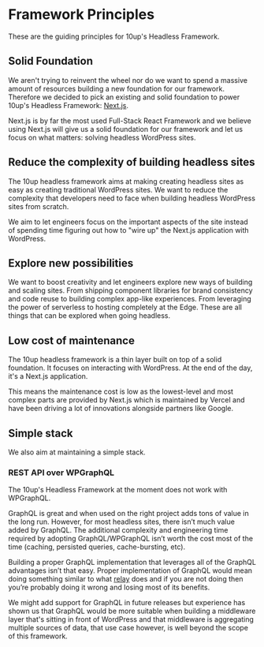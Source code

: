 # Framework Principles

These are the guiding principles for 10up's Headless Framework.

## Solid Foundation

We aren't trying to reinvent the wheel nor do we want to spend a massive amount of resources building a new foundation for our framework. Therefore we decided to pick an existing and solid foundation to power 10up's Headless Framework: [Next.js](https://nextjs.org/).

Next.js is by far the most used Full-Stack React Framework and we believe using Next.js will give us a solid foundation for our framework and let us focus on what matters: solving headless WordPress sites.

## Reduce the complexity of building headless sites

The 10up headless framework aims at making creating headless sites as easy as creating traditional WordPress sites. We want to reduce the complexity that developers need to face when building headless WordPress sites from scratch.

We aim to let engineers focus on the important aspects of the site instead of spending time figuring out how to "wire up" the Next.js application with WordPress.

## Explore new possibilities

We want to boost creativity and let engineers explore new ways of building and scaling sites. From shipping component libraries for brand consistency and code reuse to building complex app-like experiences. From leveraging the power of serverless to hosting completely at the Edge. These are all things that can be explored when going headless.

## Low cost of maintenance

The 10up headless framework is a thin layer built on top of a solid foundation. It focuses on interacting with WordPress. At the end of the day, it's a Next.js application.

This means the maintenance cost is low as the lowest-level and most complex parts are provided by Next.js which is maintained by Vercel and have been driving a lot of innovations alongside partners like Google.

## Simple stack

We also aim at maintaining a simple stack. 

### REST API over WPGraphQL

The 10up's Headless Framework at the moment does not work with WPGraphQL.

GraphQL is great and when used on the right project adds tons of value in the long run. However, for most headless sites, there isn’t much value added by GraphQL. The additional complexity and engineering time required by adopting GraphQL/WPGraphQL isn’t worth the cost most of the time (caching, persisted queries, cache-bursting, etc).

Building a proper GraphQL implementation that leverages all of the GraphQL advantages isn’t that easy. Proper implementation of GraphQL would mean doing something similar to what [relay](https://relay.dev/) does and if you are not doing then you’re probably doing it wrong and losing most of its benefits.

We might add support for GraphQL in future releases but experience has shown us that GraphQL would be more suitable when building a middleware layer that's sitting in front of WordPress and that middleware is aggregating multiple sources of data, that use case however, is well beyond the scope of this framework.